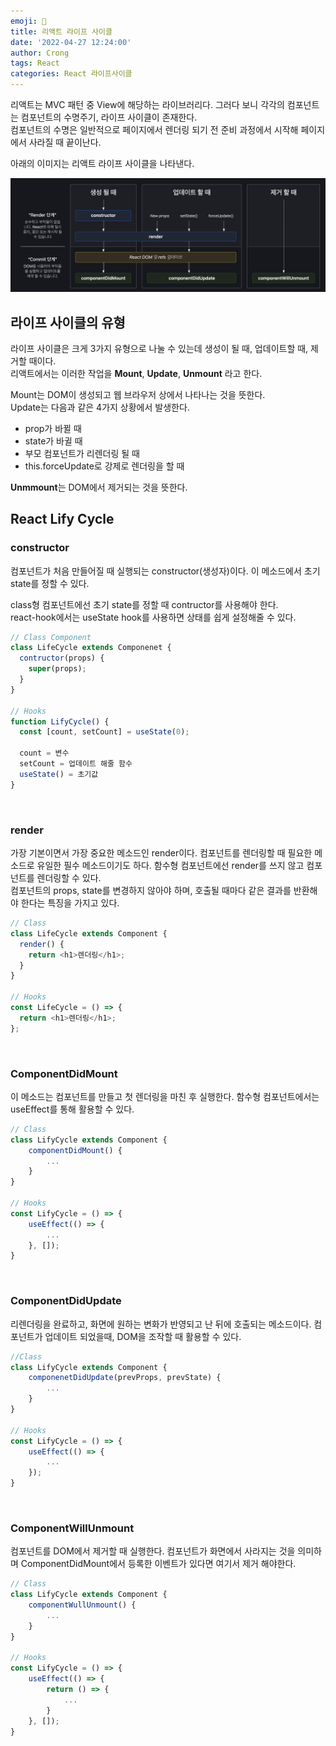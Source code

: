 ```yaml
---
emoji: 📌
title: 리액트 라이프 사이클
date: '2022-04-27 12:24:00'
author: Crong
tags: React
categories: React 라이프사이클
---
```


리액트는 MVC 패턴 중 View에 해당하는 라이브러리다. 그러다 보니 각각의 컴포넌트는 컴포넌트의 수명주기, 라이프 사이클이 존재한다.
<br>
컴포넌트의 수명은 일반적으로 페이지에서 렌더링 되기 전 준비 과정에서 시작해 페이지에서 사라질 때 끝이난다.

아래의 이미지는 리액트 라이프 사이클을 나타낸다.

![liftcycle_img1.png](lifycycle_img1.png)
<br>

## 라이프 사이클의 유형

라이프 사이클은 크게 3가지 유형으로 나눌 수 있는데 생성이 될 때, 업데이트할 때, 제거할 때이다.<br>
리액트에서는 이러한 작업을 <b>Mount</b>, <b>Update</b>, <b>Unmount</b> 라고 한다.

Mount는 DOM이 생성되고 웹 브라우저 상에서 나타나는 것을 뜻한다.<br>
Update는 다음과 같은 4가지 상황에서 발생한다.

- prop가 바뀔 때
- state가 바귈 때
- 부모 컴포넌트가 리렌더링 될 때
- this.forceUpdate로 강제로 렌더링을 할 때

<b>Unmmount</b>는 DOM에서 제거되는 것을 뜻한다.

## React Lify Cycle

### constructor

컴포넌트가 처음 만들어질 때 실행되는 constructor(생성자)이다. 이 메소드에서 초기 state를 정할 수 있다.

class형 컴포넌트에선 초기 state를 정할 때 contructor를 사용해야 한다. <br>
react-hook에서는 useState hook를 사용하면 상태를 쉽게 설정해줄 수 있다.

```javascript
// Class Component
class LifeCycle extends Componenet {
  contructor(props) {
    super(props);
  }
}

// Hooks
function LifyCycle() {
  const [count, setCount] = useState(0);

  count = 변수
  setCount = 업데이트 해줄 함수
  useState() = 초기값
}
```

<br>

### render

가장 기본이면서 가장 중요한 메소드인 render이다. 컴포넌트를 렌더링할 때 필요한 메소드로 유일한 필수 메소드이기도 하다.
함수형 컴포넌트에선 render를 쓰지 않고 컴포넌트를 렌더링할 수 있다. <br>
컴포넌트의 props, state를 변경하지 않아야 하며, 호출될 때마다 같은 결과를 반환해야 한다는 특징을 가지고 있다.

```javascript
// Class
class LifeCycle extends Component {
  render() {
    return <h1>렌더링</h1>;
  }
}

// Hooks
const LifeCycle = () => {
  return <h1>렌더링</h1>;
};
```

<br>

### ComponentDidMount

이 메소드는 컴포넌트를 만들고 첫 렌더링을 마친 후 실행한다. 함수형 컴포넌트에서는 useEffect를 통해 활용할 수 있다.

```javascript
// Class
class LifyCycle extends Component {
    componentDidMount() {
        ...
    }
}

// Hooks
const LifyCycle = () => {
    useEffect(() => {
        ...
    }, []);
}
```

<br>

### ComponentDidUpdate

리렌더링을 완료하고, 화면에 원하는 변화가 반영되고 난 뒤에 호출되는 메소드이다. 컴포넌트가 업데이트 되었을때, DOM을 조작할 때 활용할 수 있다.

```javascript
//Class
class LifyCycle extends Component {
    componenetDidUpdate(prevProps, prevState) {
        ...
    }
}

// Hooks
const LifyCycle = () => {
    useEffect(() => {
        ...
    });
}
```

<br>

### ComponentWillUnmount

컴포넌트를 DOM에서 제거할 때 실행한다. 컴포넌트가 화면에서 사라지는 것을 의미하며 ComponentDidMount에서 등록한 이벤트가 있다면 여기서 제거 해야한다.

```javascript
// Class
class LifyCycle extends Component {
    componentWullUnmount() {
        ...
    }
}

// Hooks
const LifyCycle = () => {
    useEffect(() => {
        return () => {
            ...
        }
    }, []);
}
```

```toc

```
